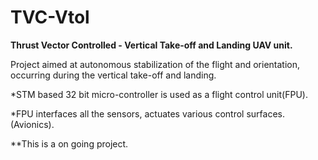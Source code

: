 # TVC-Vtol
<b>Thrust Vector Controlled - Vertical Take-off and Landing UAV unit.</b>

Project aimed at autonomous stabilization of the flight and orientation, occurring during the vertical take-off
and landing. 

*STM based 32 bit micro-controller is used as a flight control unit(FPU).

*FPU interfaces all the sensors, actuates various control surfaces. (Avionics).

**This is a on going project. 
